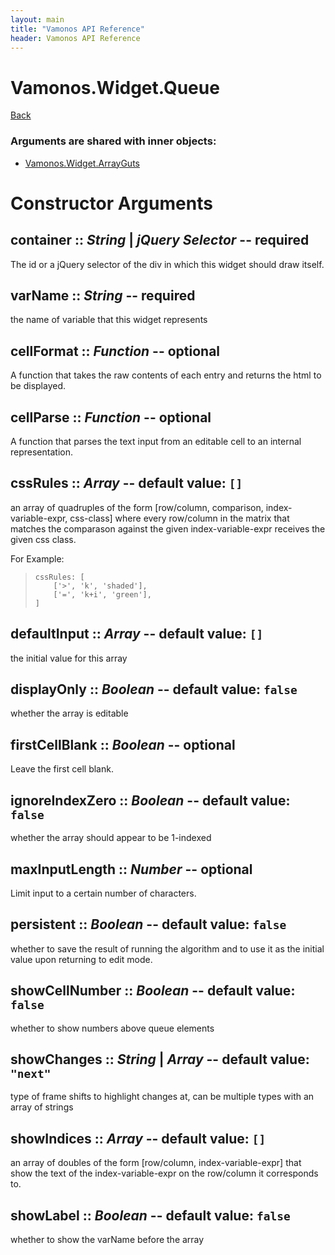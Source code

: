 ```yaml
---
layout: main
title: "Vamonos API Reference"
header: Vamonos API Reference
---
```



Vamonos.Widget.Queue
====================

[Back](index.html)


### Arguments are shared with inner objects:

 * [Vamonos.Widget.ArrayGuts](widget-arrayguts.html)


Constructor Arguments
=====================

## **container** :: *String* | *jQuery Selector* -- **required**

The id or a jQuery selector of the div in which this widget should draw itself.



## **varName** :: *String* -- **required**

the name of variable that this widget represents



## **cellFormat** :: *Function* -- optional

A function that takes the raw contents of each entry and returns the html to be displayed.



## **cellParse** :: *Function* -- optional

A function that parses the text input from an editable cell to an internal representation.



## **cssRules** :: *Array* -- default value: `[]`

an array of quadruples of the form [row/column, comparison, index-variable-expr, css-class] where every row/column in the matrix that matches the comparason against the given index-variable-expr receives the given css class.

For Example:

>     cssRules: [
>         ['>', 'k', 'shaded'],
>         ['=', 'k+i', 'green'],
>     ]



## **defaultInput** :: *Array* -- default value: `[]`

the initial value for this array



## **displayOnly** :: *Boolean* -- default value: `false`

whether the array is editable



## **firstCellBlank** :: *Boolean* -- optional

Leave the first cell blank.



## **ignoreIndexZero** :: *Boolean* -- default value: `false`

whether the array should appear to be 1-indexed



## **maxInputLength** :: *Number* -- optional

Limit input to a certain number of characters.



## **persistent** :: *Boolean* -- default value: `false`

whether to save the result of running the algorithm and to use it as the initial value upon returning to edit mode.



## **showCellNumber** :: *Boolean* -- default value: `false`

whether to show numbers above queue elements



## **showChanges** :: *String* | *Array* -- default value: `"next"`

type of frame shifts to highlight changes at, can be multiple types with an array of strings



## **showIndices** :: *Array* -- default value: `[]`

an array of doubles of the form [row/column, index-variable-expr] that show the text of the index-variable-expr on the row/column it corresponds to.



## **showLabel** :: *Boolean* -- default value: `false`

whether to show the varName before the array



